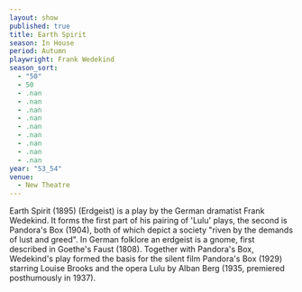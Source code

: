 ```yaml
---
layout: show
published: true
title: Earth Spirit
season: In House
period: Autumn
playwright: Frank Wedekind
season_sort: 
  - "50"
  - 50
  - .nan
  - .nan
  - .nan
  - .nan
  - .nan
  - .nan
  - .nan
  - .nan
  - .nan
year: "53_54"
venue: 
  - New Theatre
---
```



Earth Spirit (1895) (Erdgeist) is a play by the German dramatist Frank Wedekind. It forms the first part of his pairing of 'Lulu' plays, the second is Pandora's Box (1904), both of which depict a society "riven by the demands of lust and greed". In German folklore an erdgeist is a gnome, first described in Goethe's Faust (1808). Together with Pandora's Box, Wedekind's play formed the basis for the silent film Pandora's Box (1929) starring Louise Brooks and the opera Lulu by Alban Berg (1935, premiered posthumously in 1937).
